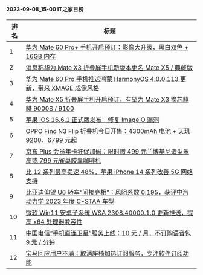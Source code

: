 #### 2023-09-08_15-00  IT之家日榜

| 排名 | 标题|
| --- | ---|
| 1 | [华为 Mate 60 Pro+ 手机开启预订：影像大升级，黑白双色 + 16GB 内存](https://www.ithome.com/0/717/737.htm) |
| 2 | [消息称华为 Mate X3 折叠屏手机新版本更名 Mate X5 / 典藏版](https://www.ithome.com/0/717/672.htm) |
| 3 | [华为 Mate 60 Pro 手机推送鸿蒙 HarmonyOS 4.0.0.113 更新，带来 XMAGE 成像风格](https://www.ithome.com/0/717/619.htm) |
| 4 | [华为 Mate X5 折叠屏手机开启预订，有望为 Mate X3 换芯麒麟 9000S / 9100](https://www.ithome.com/0/717/736.htm) |
| 5 | [苹果 iOS 16.6.1 正式版发布：修复 ImageIO 漏洞](https://www.ithome.com/0/717/688.htm) |
| 6 | [OPPO Find N3 Flip 折叠机今日开售：4300mAh 电池 + 天玑 9200，6799 元起](https://www.ithome.com/0/717/726.htm) |
| 7 | [京东 Plus 会员年卡狂促加码：限时赠 499 元兰博基尼造型乐高或 799 元雀巢胶囊咖啡机](https://www.ithome.com/0/717/592.htm) |
| 8 | [比 12 系列最高提速 48%，苹果 iPhone 14 系列改善 5G 网络支持](https://www.ithome.com/0/717/694.htm) |
| 9 | [比亚迪仰望 U6 轿车“间接亮相”：风阻系数 0.195，获评中汽动力学 2023 年度 C-STAA 车型](https://www.ithome.com/0/717/651.htm) |
| 10 | [微软 Win11 安卓子系统 WSA 2308.40000.1.0 更新推送，提高 x64 处理器兼容性](https://www.ithome.com/0/717/625.htm) |
| 11 | [中国电信“手机直连卫星”服务上线：10 元 / 月，不订购语音包 9 元 / 分钟](https://www.ithome.com/0/717/768.htm) |
| 12 | [宝马回应用户不满：取消座椅加热订阅服务，专注软件订阅功能](https://www.ithome.com/0/717/543.htm) |
